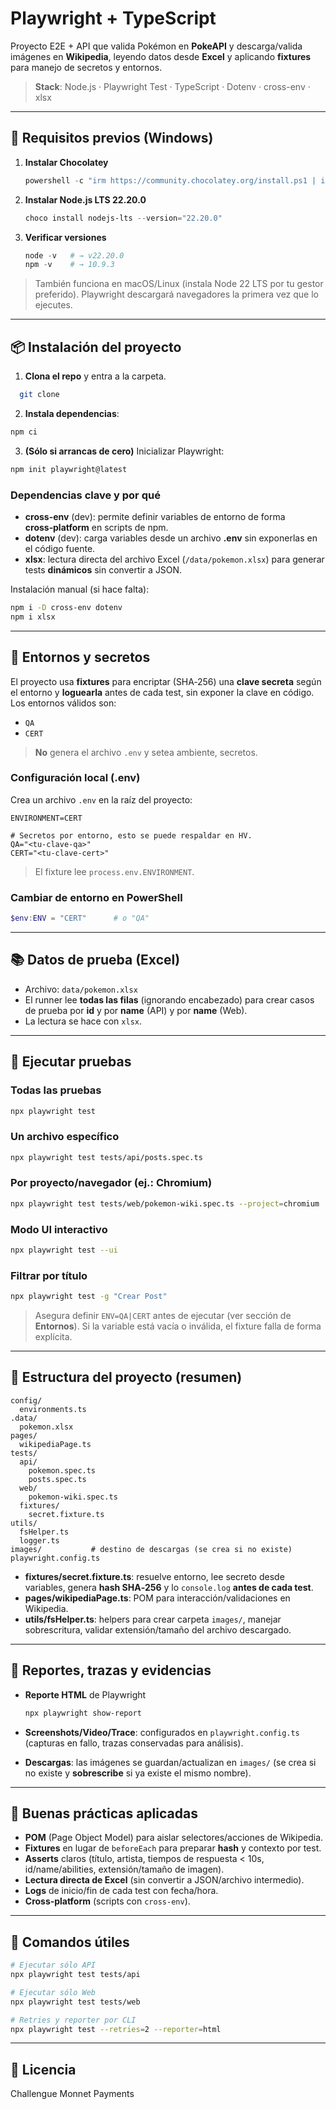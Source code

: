 # Playwright + TypeScript

Proyecto E2E + API que valida Pokémon en **PokeAPI** y descarga/valida imágenes en **Wikipedia**, leyendo datos desde **Excel** y aplicando **fixtures** para manejo de secretos y entornos.

> **Stack**: Node.js · Playwright Test · TypeScript · Dotenv · cross-env · xlsx

---

## 🚀 Requisitos previos (Windows)

1. **Instalar Chocolatey**

    ```powershell
    powershell -c "irm https://community.chocolatey.org/install.ps1 | iex"
    ```

2. **Instalar Node.js LTS 22.20.0**

    ```powershell
    choco install nodejs-lts --version="22.20.0"
    ```

3. **Verificar versiones**

    ```powershell
    node -v   # → v22.20.0
    npm -v    # → 10.9.3
    ```

> También funciona en macOS/Linux (instala Node 22 LTS por tu gestor preferido).
> Playwright descargará navegadores la primera vez que lo ejecutes.

---

## 📦 Instalación del proyecto

1. **Clona el repo** y entra a la carpeta.

```bash
  git clone
```

2. **Instala dependencias**:

```bash
npm ci
```

3. **(Sólo si arrancas de cero)** Inicializar Playwright:

```bash
npm init playwright@latest
```

### Dependencias clave y por qué

-   **cross-env** (dev): permite definir variables de entorno de forma **cross‑platform** en scripts de npm.
-   **dotenv** (dev): carga variables desde un archivo **.env** sin exponerlas en el código fuente.
-   **xlsx**: lectura directa del archivo Excel (`/data/pokemon.xlsx`) para generar tests **dinámicos** sin convertir a JSON.

Instalación manual (si hace falta):

```bash
npm i -D cross-env dotenv
npm i xlsx
```

---

## 🔐 Entornos y secretos

El proyecto usa **fixtures** para encriptar (SHA‑256) una **clave secreta** según el entorno y **loguearla** antes de cada test, sin exponer la clave en código. Los entornos válidos son:

-   `QA`
-   `CERT`

> **No** genera el archivo `.env` y setea ambiente, secretos.

### Configuración local (.env)

Crea un archivo `.env` en la raíz del proyecto:

```env
ENVIRONMENT=CERT

# Secretos por entorno, esto se puede respaldar en HV.
QA="<tu-clave-qa>"
CERT="<tu-clave-cert>"
```

> El fixture lee `process.env.ENVIRONMENT`.

### Cambiar de entorno en PowerShell

```powershell
$env:ENV = "CERT"      # o "QA"
```

---

## 📚 Datos de prueba (Excel)

-   Archivo: `data/pokemon.xlsx`
-   El runner lee **todas las filas** (ignorando encabezado) para crear casos de prueba por **id** y por **name** (API) y por **name** (Web).
-   La lectura se hace con `xlsx`.

---

## 🧪 Ejecutar pruebas

### Todas las pruebas

```bash
npx playwright test
```

### Un archivo específico

```bash
npx playwright test tests/api/posts.spec.ts
```

### Por proyecto/navegador (ej.: Chromium)

```bash
npx playwright test tests/web/pokemon-wiki.spec.ts --project=chromium
```

### Modo UI interactivo

```bash
npx playwright test --ui
```

### Filtrar por título

```bash
npx playwright test -g "Crear Post"
```

> Asegura definir `ENV=QA|CERT` antes de ejecutar (ver sección de **Entornos**). Si la variable está vacía o inválida, el fixture falla de forma explícita.

---

## 🧩 Estructura del proyecto (resumen)

```
config/
  environments.ts
.data/
  pokemon.xlsx
pages/
  wikipediaPage.ts
tests/
  api/
    pokemon.spec.ts
    posts.spec.ts
  web/
    pokemon-wiki.spec.ts
  fixtures/
    secret.fixture.ts
utils/
  fsHelper.ts
  logger.ts
images/           # destino de descargas (se crea si no existe)
playwright.config.ts
```

-   **fixtures/secret.fixture.ts**: resuelve entorno, lee secreto desde variables, genera **hash SHA‑256** y lo `console.log` **antes de cada test**.
-   **pages/wikipediaPage.ts**: POM para interacción/validaciones en Wikipedia.
-   **utils/fsHelper.ts**: helpers para crear carpeta `images/`, manejar sobrescritura, validar extensión/tamaño del archivo descargado.

---

## 📑 Reportes, trazas y evidencias

-   **Reporte HTML** de Playwright

    ```bash
    npx playwright show-report
    ```

-   **Screenshots/Video/Trace**: configurados en `playwright.config.ts` (capturas en fallo, trazas conservadas para análisis).
-   **Descargas**: las imágenes se guardan/actualizan en `images/` (se crea si no existe y **sobrescribe** si ya existe el mismo nombre).

---

## 🧭 Buenas prácticas aplicadas

-   **POM** (Page Object Model) para aislar selectores/acciones de Wikipedia.
-   **Fixtures** en lugar de `beforeEach` para preparar **hash** y contexto por test.
-   **Asserts** claros (título, artista, tiempos de respuesta < 10s, id/name/abilities, extensión/tamaño de imagen).
-   **Lectura directa de Excel** (sin convertir a JSON/archivo intermedio).
-   **Logs** de inicio/fin de cada test con fecha/hora.
-   **Cross‑platform** (scripts con `cross-env`).

---

## 🧰 Comandos útiles

```bash
# Ejecutar sólo API
npx playwright test tests/api

# Ejecutar sólo Web
npx playwright test tests/web

# Retries y reporter por CLI
npx playwright test --retries=2 --reporter=html
```

---

## 📄 Licencia

Challengue Monnet Payments

